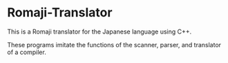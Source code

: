 # Romaji-Translator

This is a Romaji translator for the Japanese language using C++. 

These programs imitate the functions of the scanner, parser, and translator of a compiler.
